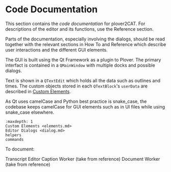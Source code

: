 # Code Documentation

This section contains the *code documentation* for plover2CAT. For descriptions of the editor and its functions, use the Reference section.

Parts of the documentation, especially involving the dialogs, should be read together with the relevant sections in How To and Reference which describe user interactions and the different GUI elements.

The GUI is built using the Qt Framework as a plugin to Plover. The primary interfact is contained in a `QMainWindow` with multiple docks and possible dialogs. 

Text is shown in a `QTextEdit` which holds all the data such as outlines and times. The custom objects stored in each `QTextBlock`'s `userData` are described in [Custom Elements](elements.md).

As Qt uses camelCase and Python best practice is snake_case, the codebase keeps camelCase for GUI elements such as in UI files while using snake_case elsewhere.



```{toctree}
:maxdepth: 1
Custom Elements <elements.md>
Editor Dialogs <dialog.md>
helpers
commands
```

To document:

Transcript
Editor
Caption Worker (take from reference)
Document Worker (take from reference)